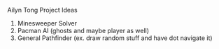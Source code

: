 Ailyn Tong
Project Ideas

1. Minesweeper Solver
2. Pacman AI (ghosts and maybe player as well)
3. General Pathfinder (ex. draw random stuff and have dot navigate it)